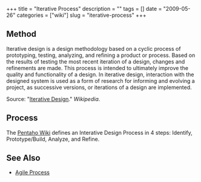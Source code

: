 +++
title = "Iterative Process"
description = ""
tags = []
date = "2009-05-26"
categories = ["wiki"]
slug = "iterative-process"
+++




<h2 id="toc0">Method</h2>
<p>Iterative design is a design methodology based on a cyclic process of prototyping, testing, analyzing, and refining a product or process. Based on the results of testing the most recent iteration of a design, changes and refinements are made. This process is intended to ultimately improve the quality and functionality of a design. In iterative design, interaction with the designed system is used as a form of research for informing and evolving a project, as successive versions, or iterations of a design are implemented.</p>

<p>Source: &quot;<a href="http://en.wikipedia.org/wiki/Iterative_design">Iterative Design</a>.&quot; <em>Wikipedia</em>.</p>


<h2 id="toc1">Process</h2>
<p>The <a href="http://wiki.pentaho.com/display/PMOPEN/Agile+Design+-+Iterative+Design">Pentaho Wiki</a> defines an Interative Design Process in 4 steps: Identify, Prototype/Build, Analyze, and Refine.</p>


<h2 id="toc2">See Also</h2>
<ul>
    <li> <a href="/wiki/agile-process/">Agile Process</a></li>
</ul>

